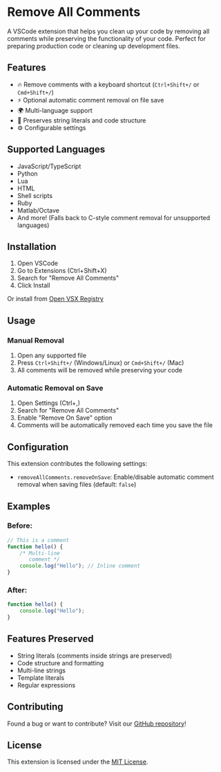 # Remove All Comments

A VSCode extension that helps you clean up your code by removing all comments while preserving the functionality of your code. Perfect for preparing production code or cleaning up development files.

## Features

- 🔥 Remove comments with a keyboard shortcut (`Ctrl+Shift+/` or `Cmd+Shift+/`)
- ⚡ Optional automatic comment removal on file save
- 🌍 Multi-language support
- 💪 Preserves string literals and code structure
- ⚙️ Configurable settings

## Supported Languages

- JavaScript/TypeScript
- Python
- Lua
- HTML
- Shell scripts
- Ruby
- Matlab/Octave
- And more! (Falls back to C-style comment removal for unsupported languages)

## Installation

1. Open VSCode
2. Go to Extensions (Ctrl+Shift+X)
3. Search for "Remove All Comments"
4. Click Install

Or install from [Open VSX Registry](https://open-vsx.org/extension/boshyxd/remove-all-comments)

## Usage

### Manual Removal
1. Open any supported file
2. Press `Ctrl+Shift+/` (Windows/Linux) or `Cmd+Shift+/` (Mac)
3. All comments will be removed while preserving your code

### Automatic Removal on Save
1. Open Settings (Ctrl+,)
2. Search for "Remove All Comments"
3. Enable "Remove On Save" option
4. Comments will be automatically removed each time you save the file

## Configuration

This extension contributes the following settings:

* `removeAllComments.removeOnSave`: Enable/disable automatic comment removal when saving files (default: `false`)

## Examples

### Before:
```javascript
// This is a comment
function hello() {
    /* Multi-line
       comment */
    console.log("Hello"); // Inline comment
}
```

### After:
```javascript
function hello() {
    console.log("Hello");
}
```

## Features Preserved

- String literals (comments inside strings are preserved)
- Code structure and formatting
- Multi-line strings
- Template literals
- Regular expressions

## Contributing

Found a bug or want to contribute? Visit our [GitHub repository](https://github.com/boshyxd/remove-all-comments)!

## License

This extension is licensed under the [MIT License](LICENSE).
